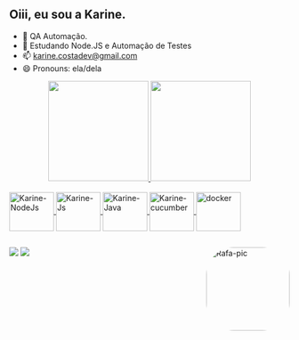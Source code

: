 ## Oiii, eu sou a Karine.


- 🔭 QA Automação.
- 🌱 Estudando Node.JS e Automação de Testes
- 📫 karine.costadev@gmail.com
- 😄 Pronouns: ela/dela

<div align="center">
  <a href="https://github.com/karinecostas">
  <img height="180em" src="https://github-readme-stats.vercel.app/api?username=KarineCostaS&show_icons=true&theme=radical&include_all_commits=true&count_private=true"/>
  <img height="180em" src="https://github-readme-stats.vercel.app/api/top-langs/?username=karinecostas&layout=compact&langs_count=7&theme=radical"/>
</div>

<div style="display: inline_block"><br>
<img align="center" alt="Karine-NodeJs" height="70" width="80" src="https://cdn.jsdelivr.net/gh/devicons/devicon/icons/nodejs/nodejs-original-wordmark.svg" />
<img align="center" alt="Karine-Js" height="70" width="80" src="https://cdn.jsdelivr.net/gh/devicons/devicon/icons/javascript/javascript-original.svg" />
<img align="center" alt="Karine-Java" height="70" width="80" src="https://cdn.jsdelivr.net/gh/devicons/devicon/icons/java/java-original-wordmark.svg" />
<img align="center" alt="Karine-cucumber" height="70" width="80" src="https://cdn.jsdelivr.net/gh/devicons/devicon/icons/cucumber/cucumber-plain-wordmark.svg" />
<img align="center" alt="docker" height="70" width="80"src="https://cdn.jsdelivr.net/gh/devicons/devicon/icons/docker/docker-original-wordmark.svg" />
 
 ##
 
 <div> 
 <a href = "mailto:karine.costadev@gmail.com"><img src="https://img.shields.io/badge/-Gmail-%23333?style=for-the-badge&logo=gmail&logoColor=white" target="_blank"></a>
<a href="https://www.linkedin.com/in/karinecsousa" target="_blank"><img src="https://img.shields.io/badge/-LinkedIn-%230077B5?style=for-the-badge&logo=linkedin&logoColor=white" target="_blank"></a> 

<img align="right" alt="Rafa-pic" height="150" style="border-radius:50px;" src="https://media.discordapp.net/attachments/1052768365384568855/1052769876093173812/338224_6QCwyLH5.png?width=458&height=458">
 </div>
 
          
